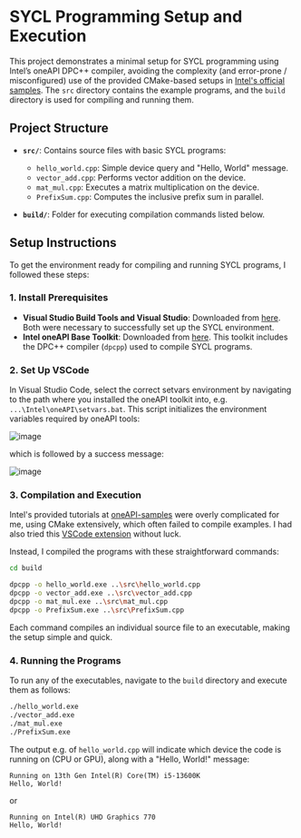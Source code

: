 # SYCL Programming Setup and Execution

This project demonstrates a minimal setup for SYCL programming using Intel’s oneAPI DPC++ compiler, avoiding the complexity (and error-prone / misconfigured) use of the provided CMake-based setups in [Intel's official samples](https://github.com/oneapi-src/oneAPI-samples/). The `src` directory contains the example programs, and the `build` directory is used for compiling and running them.

## Project Structure

- **`src/`**: Contains source files with basic SYCL programs:
  - `hello_world.cpp`: Simple device query and "Hello, World" message.
  - `vector_add.cpp`: Performs vector addition on the device.
  - `mat_mul.cpp`: Executes a matrix multiplication on the device.
  - `PrefixSum.cpp`: Computes the inclusive prefix sum in parallel.

- **`build/`**: Folder for executing compilation commands listed below.

## Setup Instructions

To get the environment ready for compiling and running SYCL programs, I followed these steps:

### 1. Install Prerequisites

- **Visual Studio Build Tools and Visual Studio**: Downloaded from [here](https://visualstudio.microsoft.com/de/downloads/). Both were necessary to successfully set up the SYCL environment.
- **Intel oneAPI Base Toolkit**: Downloaded from [here](https://www.intel.com/content/www/us/en/developer/tools/oneapi/base-toolkit-download.html). This toolkit includes the DPC++ compiler (`dpcpp`) used to compile SYCL programs.

### 2. Set Up VSCode

In Visual Studio Code, select the correct setvars environment by navigating to the path where you installed the oneAPI toolkit into, e.g. `...\Intel\oneAPI\setvars.bat`. This script initializes the environment variables required by oneAPI tools:

![image](https://github.com/user-attachments/assets/e37283e3-0164-435c-9457-f6e58b2234b0)

which is followed by a success message:

![image](https://github.com/user-attachments/assets/28db2568-e51e-4b6f-b838-1d363f5c0bc5)


### 3. Compilation and Execution

Intel's provided tutorials at [oneAPI-samples](https://github.com/oneapi-src/oneAPI-samples/tree/master) were overly complicated for me, using CMake extensively, which often failed to compile examples. I had also tried this [VSCode extension](https://marketplace.visualstudio.com/items?itemName=intel-corporation.oneapi-extension-pack) without luck. 

Instead, I compiled the programs with these straightforward commands:

```bash
cd build

dpcpp -o hello_world.exe ..\src\hello_world.cpp
dpcpp -o vector_add.exe ..\src\vector_add.cpp
dpcpp -o mat_mul.exe ..\src\mat_mul.cpp
dpcpp -o PrefixSum.exe ..\src\PrefixSum.cpp
```

Each command compiles an individual source file to an executable, making the setup simple and quick.

### 4. Running the Programs

To run any of the executables, navigate to the `build` directory and execute them as follows:

```bash
./hello_world.exe
./vector_add.exe
./mat_mul.exe
./PrefixSum.exe
```

The output e.g. of `hello_world.cpp` will indicate which device the code is running on (CPU or GPU), along with a "Hello, World!" message:

```
Running on 13th Gen Intel(R) Core(TM) i5-13600K
Hello, World!
```

or

```
Running on Intel(R) UHD Graphics 770
Hello, World!
```
